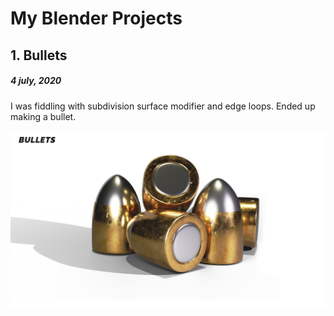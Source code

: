 # My Blender Projects

## 1. Bullets

##### **4 july, 2020**

I was fiddling with subdivision surface modifier and edge loops. Ended up making a bullet.

![Bullets render](https://github.com/ritikbhardwaj/BlenderCollection/blob/master/Renders/bullets-render.jpg)

